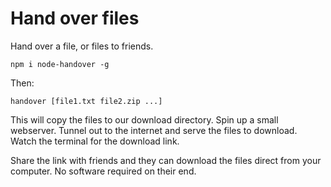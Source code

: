 # Hand over files

Hand over a file, or files to friends.

```
npm i node-handover -g
```

Then:

```
handover [file1.txt file2.zip ...]
```

This will copy the files to our download directory. Spin up a small webserver. Tunnel out to the internet and serve the files to download. Watch the terminal for the download link.

Share the link with friends and they can download the files direct from your computer. No software required on their end.
